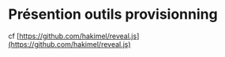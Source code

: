 # Présention outils provisionning

cf [https://github.com/hakimel/reveal.js](https://github.com/hakimel/reveal.js)

